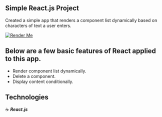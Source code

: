 ## Simple React.js Project

Created a simple app that renders a component list dynamically based on characters of text a user enters.

<a href="https://imgflip.com/gif/2wrhxj"><img src="https://i.imgflip.com/2wrhxj.gif" title="Render Me"/></a>

## Below are a few basic features of React applied to this app.

- Render component list dynamically.
- Delete a component.
- Display content conditionally.

## Technologies

:coffee: **_React.js_**
